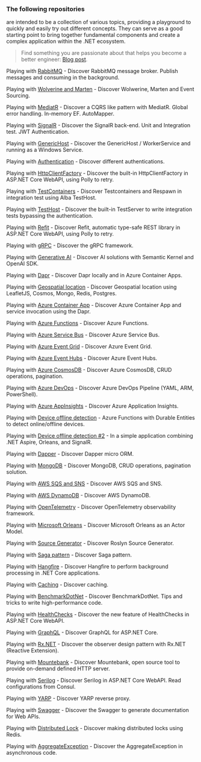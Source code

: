 ### The following repositories

are intended to be a collection of various topics, providing a playground to quickly and easily try out different concepts. They can serve as a good starting point to bring together fundamental components and create a complex application within the .NET ecosystem.

> Find something you are passionate about that helps you become a better engineer: [Blog post](https://dev.to/vintharas/how-to-come-up-with-great-side-projects-3kb).

Playing with [RabbitMQ](https://github.com/19balazs86/PlayingWithRabbitMQ) - Discover RabbitMQ message broker. Publish messages and consuming in the background.

Playing with [Wolverine and Marten](https://github.com/19balazs86/PlayingWithWolverineMarten) - Discover Wolwerine, Marten and Event Sourcing.

Playing with [MediatR](https://github.com/19balazs86/PlayingWithMediatR) - Discover a CQRS like pattern with MediatR. Global error handling. In-memory EF. AutoMapper.

Playing with [SignalR](https://github.com/19balazs86/PlayingWithSignalR) - Discover the SignalR back-end. Unit and Integration test. JWT Authentication.

Playing with [GenericHost](https://github.com/19balazs86/PlayingWithGenericHost) - Discover the GenericHost / WorkerService and running as a Windows Service.

Playing with [Authentication](https://github.com/19balazs86/PlayingWithAuthentication) - Discover different authentications.

Playing with [HttpClientFactory](https://github.com/19balazs86/PlayingWithHttpClientFactory) - Discover the built-in HttpClientFactory in ASP.NET Core WebAPI, using Polly to retry.

Playing with [TestContainers](https://github.com/19balazs86/PlayingWithTestContainers) - Discover Testcontainers and Respawn in integration test using Alba TestHost.

Playing with [TestHost](https://github.com/19balazs86/PlayingWithTestHost) - Discover the built-in TestServer to write integration tests bypassing the authentication.

Playing with [Refit](https://github.com/19balazs86/PlayingWithRefit) - Discover Refit, automatic type-safe REST library in ASP.NET Core WebAPI, using Polly to retry.

Playing with [gRPC](https://github.com/19balazs86/PlayingWith_gRPC) - Discover the gRPC framework.

Playing with [Generative AI](https://github.com/19balazs86/PlayingWithGenerativeAI) - Discover AI solutions with Semantic Kernel and OpenAI SDK.

Playing with [Dapr](https://github.com/19balazs86/PlayingWithDapr) - Discover Dapr locally and in Azure Container Apps.

Playing with [Geospatial location](https://github.com/19balazs86/PlayingWithGeospatial) - Discover Geospatial location using LeafletJS, Cosmos, Mongo, Redis, Postgres.

Playing with [Azure Container App](https://github.com/19balazs86/AzureContainerApp) - Discover Azure Container App and service invocation using the Dapr.

Playing with [Azure Functions](https://github.com/19balazs86/AzureFunctions) - Discover Azure Functions.

Playing with [Azure Service Bus](https://github.com/19balazs86/AzureServiceBus) - Discover Azure Service Bus.

Playing with [Azure Event Grid](https://github.com/19balazs86/AzureEventGrid) - Discover Azure Event Grid.

Playing with [Azure Event Hubs](https://github.com/19balazs86/AzureEventHubs) - Discover Azure Event Hubs.

Playing with [Azure CosmosDB](https://github.com/19balazs86/AzureCosmosDB) - Discover Azure CosmosDB, CRUD operations, pagination.

Playing with [Azure DevOps](https://github.com/19balazs86/AzureDevOps) - Discover Azure DevOps Pipeline (YAML, ARM, PowerShell).

Playing with [Azure AppInsights](https://github.com/19balazs86/AzureAppInsights) - Discover Azure Application Insights.

Playing with [Device offline detection](https://github.com/19balazs86/PlayingWithDeviceOfflineDetection) - Azure Functions with Durable Entities to detect online/offline devices.

Playing with [Device offline detection #2](https://github.com/19balazs86/AspireOrleansDeviceOfflineDetection) - In a simple application combining .NET Aspire, Orleans, and SignalR.

Playing with [Dapper](https://github.com/19balazs86/PlayingWithDapper) - Discover Dapper micro ORM.

Playing with [MongoDB](https://github.com/19balazs86/PlayingWithMongoDB) - Discover MongoDB, CRUD operations, pagination solution.

Playing with [AWS SQS and SNS](https://github.com/19balazs86/AWS-SQS-SNS) - Discover AWS SQS and SNS.

Playing with [AWS DynamoDB](https://github.com/19balazs86/AWS-DynamoDB) - Discover AWS DynamoDB.

Playing with [OpenTelemetry](https://github.com/19balazs86/PlayingWithOpenTelemetry) - Discover OpenTelemetry observability framework.

Playing with [Microsoft Orleans](https://github.com/19balazs86/PlayingWithOrleans) - Discover Microsoft Orleans as an Actor Model.

Playing with [Source Generator](https://github.com/19balazs86/PlayingWithSourceGenerator) - Discover Roslyn Source Generator.

Playing with [Saga pattern](https://github.com/19balazs86/PlayingWithSagaPattern) - Discover Saga pattern.

Playing with [Hangfire](https://github.com/19balazs86/PlayingWithHangfire) - Discover Hangfire to perform background processing in .NET Core applications.

Playing with [Caching](https://github.com/19balazs86/PlayingWithCaching) - Discover caching.

Playing with [BenchmarkDotNet](https://github.com/19balazs86/PlayingWithBenchmarkDotNet) - Discover BenchmarkDotNet. Tips and tricks to write high-performance code.

Playing with [HealthChecks](https://github.com/19balazs86/PlayingWithHealthChecks) - Discover the new feature of HealthChecks in ASP.NET Core WebAPI.

Playing with [GraphQL](https://github.com/19balazs86/PlayingWithGraphQL) - Discover GraphQL for ASP.NET Core.

Playing with [Rx.NET](https://github.com/19balazs86/PlayingWithRxDotNet) - Discover the observer design pattern with Rx.NET (Reactive Extension).

Playing with [Mountebank](https://github.com/19balazs86/PlayingWithMountebank) - Discover Mountebank, open source tool to provide on-demand defined HTTP server.

Playing with [Serilog](https://github.com/19balazs86/Playing-with-Serilog) - Discover Serilog in ASP.NET Core WebAPI. Read configurations from Consul.

Playing with [YARP](https://github.com/19balazs86/PlayingWithYARP) - Discover YARP reverse proxy.

Playing with [Swagger](https://github.com/19balazs86/PlayingWithSwagger) - Discover the Swagger to generate documentation for Web APIs.

Playing with [Distributed Lock](https://github.com/19balazs86/PlayingWithDistributedLock) - Discover making distributed locks using Redis.

Playing with [AggregateException](https://github.com/19balazs86/PlayingWithAggregateException) - Discover the AggregateException in asynchronous code.